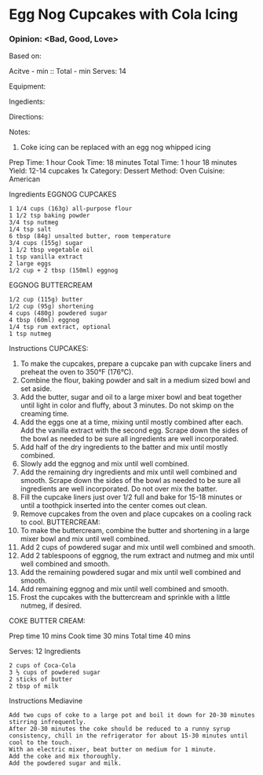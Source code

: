 # Egg Nog Cupcakes with Cola Icing
### Opinion: <Bad, Good, Love>

Based on:   

Acitve - <time>min :: Total - <time>min
Serves: 14  

Equipment:

Ingedients:  

Directions:  

Notes:
1. Coke icing can be replaced with an egg nog whipped icing






Prep Time: 1 hour Cook Time: 18 minutes Total Time: 1 hour 18 minutes Yield: 12-14 cupcakes 1x Category: Dessert Method: Oven Cuisine: American 

Ingredients
EGGNOG CUPCAKES

    1 1/4 cups (163g) all-purpose flour
    1 1/2 tsp baking powder
    3/4 tsp nutmeg
    1/4 tsp salt
    6 tbsp (84g) unsalted butter, room temperature
    3/4 cups (155g) sugar
    1 1/2 tbsp vegetable oil
    1 tsp vanilla extract
    2 large eggs
    1/2 cup + 2 tbsp (150ml) eggnog

EGGNOG BUTTERCREAM

    1/2 cup (115g) butter
    1/2 cup (95g) shortening
    4 cups (480g) powdered sugar
    4 tbsp (60ml) eggnog
    1/4 tsp rum extract, optional
    1 tsp nutmeg

Instructions
CUPCAKES:
1. To make the cupcakes, prepare a cupcake pan with cupcake liners and preheat the oven to 350°F (176°C).
2. Combine the flour, baking powder and salt in a medium sized bowl and set aside.
3. Add the butter, sugar and oil to a large mixer bowl and beat together until light in color and fluffy, about 3 minutes. Do not skimp on the creaming time.
4. Add the eggs one at a time, mixing until mostly combined after each. Add the vanilla extract with the second egg. Scrape down the sides of the bowl as needed to be sure all ingredients are well incorporated.
5. Add half of the dry ingredients to the batter and mix until mostly combined.
6. Slowly add the eggnog and mix until well combined.
7. Add the remaining dry ingredients and mix until well combined and smooth. Scrape down the sides of the bowl as needed to be sure all ingredients are well incorporated. Do not over mix the batter.
8. Fill the cupcake liners just over 1/2 full and bake for 15-18 minutes or until a toothpick inserted into the center comes out clean.
9. Remove cupcakes from the oven and place cupcakes on a cooling rack to cool.
BUTTERCREAM:
10. To make the buttercream, combine the butter and shortening in a large mixer bowl and mix until well combined.
11. Add 2 cups of powdered sugar and mix until well combined and smooth.
12. Add 2 tablespoons of eggnog, the rum extract and nutmeg and mix until well combined and smooth.
13. Add the remaining powdered sugar and mix until well combined and smooth.
14. Add remaining eggnog and mix until well combined and smooth.
15. Frost the cupcakes with the buttercream and sprinkle with a little nutmeg, if desired.



COKE BUTTER CREAM:

Prep time
10 mins
Cook time
30 mins
Total time
40 mins
 
Serves: 12
Ingredients

    2 cups of Coca-Cola
    3 ½ cups of powdered sugar
    2 sticks of butter
    2 tbsp of milk

Instructions
Mediavine

    Add two cups of coke to a large pot and boil it down for 20-30 minutes stirring infrequently.
    After 20-30 minutes the coke should be reduced to a runny syrup consistency, chill in the refrigerator for about 15-30 minutes until cool to the touch.
    With an electric mixer, beat butter on medium for 1 minute.
    Add the coke and mix thoroughly.
    Add the powdered sugar and milk.
